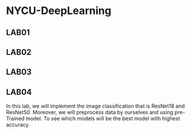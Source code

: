 # NYCU-DeepLearning

## LAB01

## LAB02

## LAB03

## LAB04
In this lab, we will implement the image classification that is ResNet18 and ResNet50. Moreover, we will preprocess data by ourselves and using pre-Trained model. To see which models will be the best model with highest accuracy.
